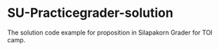 # SU-Practicegrader-solution
The solution code example for proposition in Silapakorn Grader for TOI camp.

